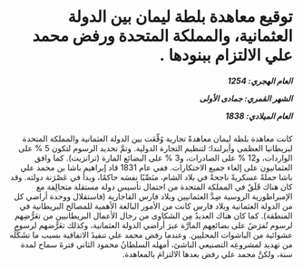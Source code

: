 <h1 dir="rtl">توقيع معاهدة بلطة ليمان بين الدولة العثمانية، والمملكة المتحدة ورفض محمد علي الالتزام ببنودها .</h1>

<h5 dir="rtl">العام الهجري:  1254

الشهر القمري: جمادى الأولى

العام الميلادي: 1838</h5>

<p dir="rtl">كانت معاهدة بلطة ليمان معاهدةً تجارية وُقِّعَت بين الدولة العثمانية والمملكة المتحدة لبريطانيا العظمى وأيرلندا؛ لتنظيم التجارة الدولية. وتمَّ تحديد الرسوم لتكون 5 % على الواردات، و12 % على الصادرات، و3 % على البضائع المارة (ترانزيت). كما وافق العثمانيون على إلغاء جميع الاحتكارات. ففي عام 1831 قاد إبراهيم باشا بن محمد علي باشا حملةً عسكريةً ناجحةً في بلاد الشام، منَصِّبًا نفسَه حاكمًا، وبدأ في عَصْرَنة دولته. وقد كان هناك قَلَقٌ في المملكة المتحدة من احتمال تأسيس دولة مستقلة متحالِفة مع الإمبراطورية الروسية ضِدَّ العثمانيين وبلاد فارس القاجارية (فاستقلال ووحدة أراضي كل من الدولة العثمانية وبلاد فارس كانت من الأمور البالغة الأهمية للمصالح البريطانية في المنطقة). كما كان هناك العديدُ مِن الشكاوى من رجال الأعمال البريطانيين من تعَرُّضِهم لرسوم تُفرَضُ على بضائعِهم المارَّة عبرَ أراضي الدولة العثمانية، وكذلك تعَرُّضهم لرسوم عشوائية من الباشوات المحليين. وعندما رفض محمد علي تنفيذَ الاتفاقية بسبب ما تشَكِّلُه من تهديد لمشروعِه التصنيعي الناشئ، أمهله السلطانُ محمود الثاني فترةَ سماح لمدة سنة، ولكنَّ محمد علي رفض بعدها الالتزامَ بالمعاهدة.</p></br>
